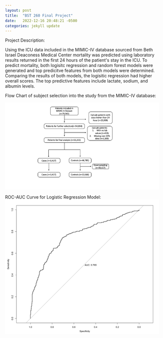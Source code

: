 ```yaml
---
layout: post
title:  "BST 260 Final Project"
date:   2022-12-16 20:48:21 -0500
categories: jekyll update
---
```


Project Description: 

Using the ICU data included in the MIMIC-IV database sourced from Beth Israel Deaconess Medical Center mortality was predicted using laboratory results returned in the first 24 hours of the patient's stay in the ICU. 
To predict mortality, both logisitc regression and random forest models were generated and top predicitve features from both models were determined. 
Comparing the results of both models, the logisitic regression had higher overall scores. The top predictive features include lactate, sodium, and albumin levels. 

Flow Chart of subject selection into the study from the MIMIC-IV database:

![Flow-Chart](https://github.com/zoe-love/BST-260-Final-Project/blob/main/FlowChart.png?raw=true "Subject Selection Flow Chart")

ROC-AUC Curve for Logistic Regression Model:
![ROC-AUC](https://github.com/zoe-love/BST-260-Final-Project/blob/main/ROC_AUC.png?raw=true "ROC-AUC")
